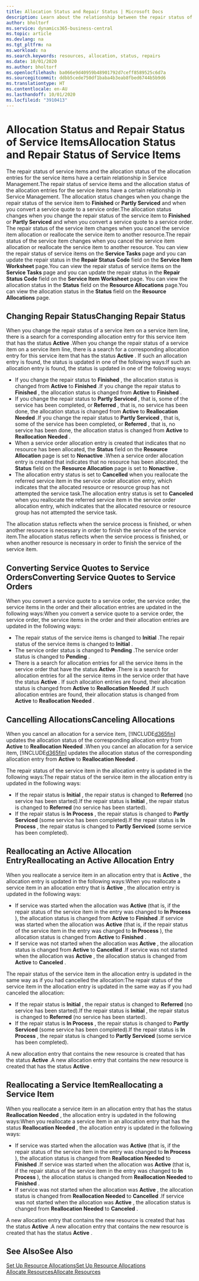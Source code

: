 ```yaml
---
title: Allocation Status and Repair Status | Microsoft Docs
description: Learn about the relationship between the repair status of service items and the allocation status of the allocation entries for them.
author: bholtorf
ms.service: dynamics365-business-central
ms.topic: article
ms.devlang: na
ms.tgt_pltfrm: na
ms.workload: na
ms.search.keywords: resources, allocation, status, repairs
ms.date: 10/01/2020
ms.author: bholtorf
ms.openlocfilehash: ba066e9d40959b48901792d7ceff8589525c6d7a
ms.sourcegitcommit: ddbb5cede750df1baba4b3eab8fbed6744b5b9d6
ms.translationtype: HT
ms.contentlocale: en-AU
ms.lasthandoff: 10/01/2020
ms.locfileid: "3910413"
---
```

# <a name="allocation-status-and-repair-status-of-service-items"></a><span data-ttu-id="9c7b7-103">Allocation Status and Repair Status of Service Items</span><span class="sxs-lookup"><span data-stu-id="9c7b7-103">Allocation Status and Repair Status of Service Items</span></span>
<span data-ttu-id="9c7b7-104">The repair status of service items and the allocation status of the allocation entries for the service items have a certain relationship in Service Management.</span><span class="sxs-lookup"><span data-stu-id="9c7b7-104">The repair status of service items and the allocation status of the allocation entries for the service items have a certain relationship in Service Management.</span></span> <span data-ttu-id="9c7b7-105">The allocation status changes when you change the repair status of the service item to **Finished** or **Partly Serviced** and when you convert a service quote to a service order.</span><span class="sxs-lookup"><span data-stu-id="9c7b7-105">The allocation status changes when you change the repair status of the service item to **Finished** or **Partly Serviced** and when you convert a service quote to a service order.</span></span> <span data-ttu-id="9c7b7-106">The repair status of the service item changes when you cancel the service item allocation or reallocate the service item to another resource.</span><span class="sxs-lookup"><span data-stu-id="9c7b7-106">The repair status of the service item changes when you cancel the service item allocation or reallocate the service item to another resource.</span></span> <span data-ttu-id="9c7b7-107">You can view the repair status of service items on the **Service Tasks** page and you can update the repair status in the **Repair Status Code** field on the **Service Item Worksheet** page.</span><span class="sxs-lookup"><span data-stu-id="9c7b7-107">You can view the repair status of service items on the **Service Tasks** page and you can update the repair status in the **Repair Status Code** field on the **Service Item Worksheet** page.</span></span> <span data-ttu-id="9c7b7-108">You can view the allocation status in the **Status** field on the **Resource Allocations** page.</span><span class="sxs-lookup"><span data-stu-id="9c7b7-108">You can view the allocation status in the **Status** field on the **Resource Allocations** page.</span></span>  
  
## <a name="changing-repair-status"></a><span data-ttu-id="9c7b7-109">Changing Repair Status</span><span class="sxs-lookup"><span data-stu-id="9c7b7-109">Changing Repair Status</span></span>  
<span data-ttu-id="9c7b7-110">When you change the repair status of a service item on a service item line, there is a search for a corresponding allocation entry for this service item that has the status **Active** .</span><span class="sxs-lookup"><span data-stu-id="9c7b7-110">When you change the repair status of a service item on a service item line, there is a search for a corresponding allocation entry for this service item that has the status **Active** .</span></span> <span data-ttu-id="9c7b7-111">If such an allocation entry is found, the status is updated in one of the following ways:</span><span class="sxs-lookup"><span data-stu-id="9c7b7-111">If such an allocation entry is found, the status is updated in one of the following ways:</span></span>  
  
* <span data-ttu-id="9c7b7-112">If you change the repair status to **Finished** , the allocation status is changed from **Active** to **Finished** .</span><span class="sxs-lookup"><span data-stu-id="9c7b7-112">If you change the repair status to **Finished** , the allocation status is changed from **Active** to **Finished** .</span></span>  
* <span data-ttu-id="9c7b7-113">If you change the repair status to **Partly Serviced** , that is, some of the service has been completed, or **Referred** , that is, no service has been done, the allocation status is changed from **Active** to **Reallocation Needed** .</span><span class="sxs-lookup"><span data-stu-id="9c7b7-113">If you change the repair status to **Partly Serviced** , that is, some of the service has been completed, or **Referred** , that is, no service has been done, the allocation status is changed from **Active** to **Reallocation Needed** .</span></span>  
* <span data-ttu-id="9c7b7-114">When a service order allocation entry is created that indicates that no resource has been allocated, the **Status** field on the **Resource Allocation** page is set to **Nonactive** .</span><span class="sxs-lookup"><span data-stu-id="9c7b7-114">When a service order allocation entry is created that indicates that no resource has been allocated, the **Status** field on the **Resource Allocation** page is set to **Nonactive** .</span></span>  
* <span data-ttu-id="9c7b7-115">The allocation entry status is set to **Cancelled** when you reallocate the referred service item in the service order allocation entry, which indicates that the allocated resource or resource group has not attempted the service task.</span><span class="sxs-lookup"><span data-stu-id="9c7b7-115">The allocation entry status is set to **Canceled** when you reallocate the referred service item in the service order allocation entry, which indicates that the allocated resource or resource group has not attempted the service task.</span></span>  
  
<span data-ttu-id="9c7b7-116">The allocation status reflects when the service process is finished, or when another resource is necessary in order to finish the service of the service item.</span><span class="sxs-lookup"><span data-stu-id="9c7b7-116">The allocation status reflects when the service process is finished, or when another resource is necessary in order to finish the service of the service item.</span></span>  
  
## <a name="converting-service-quotes-to-service-orders"></a><span data-ttu-id="9c7b7-117">Converting Service Quotes to Service Orders</span><span class="sxs-lookup"><span data-stu-id="9c7b7-117">Converting Service Quotes to Service Orders</span></span>  
<span data-ttu-id="9c7b7-118">When you convert a service quote to a service order, the service order, the service items in the order and their allocation entries are updated in the following ways:</span><span class="sxs-lookup"><span data-stu-id="9c7b7-118">When you convert a service quote to a service order, the service order, the service items in the order and their allocation entries are updated in the following ways:</span></span>  
  
* <span data-ttu-id="9c7b7-119">The repair status of the service items is changed to **Initial** .</span><span class="sxs-lookup"><span data-stu-id="9c7b7-119">The repair status of the service items is changed to **Initial** .</span></span>  
* <span data-ttu-id="9c7b7-120">The service order status is changed to **Pending** .</span><span class="sxs-lookup"><span data-stu-id="9c7b7-120">The service order status is changed to **Pending** .</span></span>  
* <span data-ttu-id="9c7b7-121">There is a search for allocation entries for all the service items in the service order that have the status **Active** .</span><span class="sxs-lookup"><span data-stu-id="9c7b7-121">There is a search for allocation entries for all the service items in the service order that have the status **Active** .</span></span> <span data-ttu-id="9c7b7-122">If such allocation entries are found, their allocation status is changed from **Active** to **Reallocation Needed** .</span><span class="sxs-lookup"><span data-stu-id="9c7b7-122">If such allocation entries are found, their allocation status is changed from **Active** to **Reallocation Needed** .</span></span>  
  
## <a name="canceling-allocations"></a><span data-ttu-id="9c7b7-123">Cancelling Allocations</span><span class="sxs-lookup"><span data-stu-id="9c7b7-123">Canceling Allocations</span></span>  
<span data-ttu-id="9c7b7-124">When you cancel an allocation for a service item, [!INCLUDE[d365fin](includes/d365fin_md.md)] updates the allocation status of the corresponding allocation entry from **Active** to **Reallocation Needed** .</span><span class="sxs-lookup"><span data-stu-id="9c7b7-124">When you cancel an allocation for a service item, [!INCLUDE[d365fin](includes/d365fin_md.md)] updates the allocation status of the corresponding allocation entry from **Active** to **Reallocation Needed** .</span></span>

<span data-ttu-id="9c7b7-125">The repair status of the service item in the allocation entry is updated in the following ways:</span><span class="sxs-lookup"><span data-stu-id="9c7b7-125">The repair status of the service item in the allocation entry is updated in the following ways:</span></span>  
  
* <span data-ttu-id="9c7b7-126">If the repair status is **Initial** , the repair status is changed to **Referred** (no service has been started).</span><span class="sxs-lookup"><span data-stu-id="9c7b7-126">If the repair status is **Initial** , the repair status is changed to **Referred** (no service has been started).</span></span>  
* <span data-ttu-id="9c7b7-127">If the repair status is **In Process** , the repair status is changed to **Partly Serviced** (some service has been completed).</span><span class="sxs-lookup"><span data-stu-id="9c7b7-127">If the repair status is **In Process** , the repair status is changed to **Partly Serviced** (some service has been completed).</span></span>  
  
## <a name="reallocating-an-active-allocation-entry"></a><span data-ttu-id="9c7b7-128">Reallocating an Active Allocation Entry</span><span class="sxs-lookup"><span data-stu-id="9c7b7-128">Reallocating an Active Allocation Entry</span></span>  
<span data-ttu-id="9c7b7-129">When you reallocate a service item in an allocation entry that is **Active** , the allocation entry is updated in the following ways:</span><span class="sxs-lookup"><span data-stu-id="9c7b7-129">When you reallocate a service item in an allocation entry that is **Active** , the allocation entry is updated in the following ways:</span></span>  
  
* <span data-ttu-id="9c7b7-130">If service was started when the allocation was **Active** (that is, if the repair status of the service item in the entry was changed to **In Process** ), the allocation status is changed from **Active** to **Finished** .</span><span class="sxs-lookup"><span data-stu-id="9c7b7-130">If service was started when the allocation was **Active** (that is, if the repair status of the service item in the entry was changed to **In Process** ), the allocation status is changed from **Active** to **Finished** .</span></span>  
* <span data-ttu-id="9c7b7-131">If service was not started when the allocation was **Active** , the allocation status is changed from **Active** to **Cancelled** .</span><span class="sxs-lookup"><span data-stu-id="9c7b7-131">If service was not started when the allocation was **Active** , the allocation status is changed from **Active** to **Canceled** .</span></span>  
  
<span data-ttu-id="9c7b7-132">The repair status of the service item in the allocation entry is updated in the same way as if you had cancelled the allocation:</span><span class="sxs-lookup"><span data-stu-id="9c7b7-132">The repair status of the service item in the allocation entry is updated in the same way as if you had canceled the allocation:</span></span>  
  
* <span data-ttu-id="9c7b7-133">If the repair status is **Initial** , the repair status is changed to **Referred** (no service has been started).</span><span class="sxs-lookup"><span data-stu-id="9c7b7-133">If the repair status is **Initial** , the repair status is changed to **Referred** (no service has been started).</span></span>  
* <span data-ttu-id="9c7b7-134">If the repair status is **In Process** , the repair status is changed to **Partly Serviced** (some service has been completed).</span><span class="sxs-lookup"><span data-stu-id="9c7b7-134">If the repair status is **In Process** , the repair status is changed to **Partly Serviced** (some service has been completed).</span></span>  
  
<span data-ttu-id="9c7b7-135">A new allocation entry that contains the new resource is created that has the status **Active** .</span><span class="sxs-lookup"><span data-stu-id="9c7b7-135">A new allocation entry that contains the new resource is created that has the status **Active** .</span></span>  
  
## <a name="reallocating-a-service-item"></a><span data-ttu-id="9c7b7-136">Reallocating a Service Item</span><span class="sxs-lookup"><span data-stu-id="9c7b7-136">Reallocating a Service Item</span></span>  
<span data-ttu-id="9c7b7-137">When you reallocate a service item in an allocation entry that has the status **Reallocation Needed** , the allocation entry is updated in the following ways:</span><span class="sxs-lookup"><span data-stu-id="9c7b7-137">When you reallocate a service item in an allocation entry that has the status **Reallocation Needed** , the allocation entry is updated in the following ways:</span></span>  
  
* <span data-ttu-id="9c7b7-138">If service was started when the allocation was **Active** (that is, if the repair status of the service item in the entry was changed to **In Process** ), the allocation status is changed from **Reallocation Needed** to **Finished** .</span><span class="sxs-lookup"><span data-stu-id="9c7b7-138">If service was started when the allocation was **Active** (that is, if the repair status of the service item in the entry was changed to **In Process** ), the allocation status is changed from **Reallocation Needed** to **Finished** .</span></span>  
* <span data-ttu-id="9c7b7-139">If service was not started when the allocation was **Active** , the allocation status is changed from **Reallocation Needed** to **Cancelled** .</span><span class="sxs-lookup"><span data-stu-id="9c7b7-139">If service was not started when the allocation was **Active** , the allocation status is changed from **Reallocation Needed** to **Canceled** .</span></span>  
  
<span data-ttu-id="9c7b7-140">A new allocation entry that contains the new resource is created that has the status **Active** .</span><span class="sxs-lookup"><span data-stu-id="9c7b7-140">A new allocation entry that contains the new resource is created that has the status **Active** .</span></span>  
  
## <a name="see-also"></a><span data-ttu-id="9c7b7-141">See Also</span><span class="sxs-lookup"><span data-stu-id="9c7b7-141">See Also</span></span>  
[<span data-ttu-id="9c7b7-142">Set Up Resource Allocations</span><span class="sxs-lookup"><span data-stu-id="9c7b7-142">Set Up Resource Allocations</span></span>](service-how-setup-resource-allocation.md)  
[<span data-ttu-id="9c7b7-143">Allocate Resources</span><span class="sxs-lookup"><span data-stu-id="9c7b7-143">Allocate Resources</span></span>](service-how-to-allocate-resources.md)  

